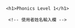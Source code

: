 <!DOCTYPE html>
<html lang="zh">
<head>
    <meta charset="UTF-8">
    <meta name="viewport" content="width=device-width, initial-scale=1.0">
    <title>Phonics Level 1</title>
    <style>
        body { font-family: Arial, sans-serif; text-align: center; margin-top: 50px; }
        .box { font-size: 40px; font-weight: bold; border: 2px solid #000; width: 100px; height: 100px; margin: 20px auto; display: flex; align-items: center; justify-content: center; }
        .correct { color: green; }
        .incorrect { color: red; }
        .input-section { margin-bottom: 20px; }
    </style>
</head>
<body>

    <h1>Phonics Level 1</h1>

    <!-- 使用者姓名輸入欄 -->
